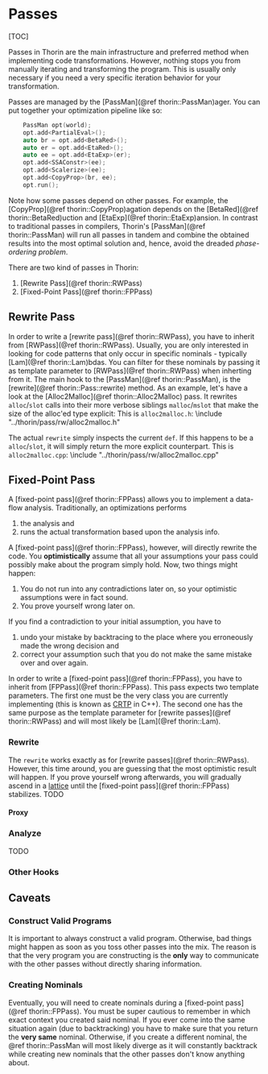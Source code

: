 # Passes

[TOC]

Passes in Thorin are the main infrastructure and preferred method when implementing code transformations.
However, nothing stops you from manually iterating and transforming the program.
This is usually only necessary if you need a very specific iteration behavior for your transformation.

Passes are managed by the [PassMan](@ref thorin::PassMan)ager.
You can put together your optimization pipeline like so:
```cpp
    PassMan opt(world);
    opt.add<PartialEval>();
    auto br = opt.add<BetaRed>();
    auto er = opt.add<EtaRed>();
    auto ee = opt.add<EtaExp>(er);
    opt.add<SSAConstr>(ee);
    opt.add<Scalerize>(ee);
    opt.add<CopyProp>(br, ee);
    opt.run();
```
Note how some passes depend on other passes.
For example, the [CopyProp](@ref thorin::CopyProp)agation depends on the [BetaRed](@ref thorin::BetaRed)uction and [EtaExp](@ref thorin::EtaExp)ansion.
In contrast to traditional passes in compilers, Thorin's [PassMan](@ref thorin::PassMan) will run all passes in tandem and combine the obtained results into the most optimal solution and, hence, avoid the dreaded *phase-ordering problem*.

There are two kind of passes in Thorin:
1. [Rewrite Pass](@ref thorin::RWPass)
2. [Fixed-Point Pass](@ref thorin::FPPass)

## Rewrite Pass

In order to write a [rewrite pass](@ref thorin::RWPass), you have to inherit from [RWPass](@ref thorin::RWPass).
Usually, you are only interested in looking for code patterns that only occur in specific nominals - typically [Lam](@ref thorin::Lam)bdas.
You can filter for these nominals by passing it as template parameter to [RWPass](@ref thorin::RWPass) when inherting from it.
The main hook to the [PassMan](@ref thorin::PassMan), is the [rewrite](@ref thorin::Pass::rewrite) method.
As an example, let's have a look at the [Alloc2Malloc](@ref thorin::Alloc2Malloc) pass.
It rewrites `alloc`/`slot` calls into their more verbose siblings `malloc`/`mslot` that make the size of the alloc'ed type explicit:
This is `alloc2malloc.h`:
\include "../thorin/pass/rw/alloc2malloc.h"

The actual `rewrite` simply inspects the current `def`.
If this happens to be a `alloc`/`slot`, it will simply return the more explicit counterpart.
This is `alloc2malloc.cpp`:
\include "../thorin/pass/rw/alloc2malloc.cpp"

## Fixed-Point Pass

A [fixed-point pass](@ref thorin::FPPass) allows you to implement a data-flow analysis.
Traditionally, an optimizations performs
1. the analysis and
2. runs the actual transformation based upon the analysis info.

A [fixed-point pass](@ref thorin::FPPass), however, will directly rewrite the code.
You **optimistically** assume that all your assumptions your pass could possibly make about the program simply hold.
Now, two things might happen:
1. You do not run into any contradictions later on, so your optimistic assumptions were in fact sound.
2. You prove yourself wrong later on.

If you find a contradiction to your initial assumption, you have to
1. undo your mistake by backtracing to the place where you erroneously made the wrong decision and
2. correct your assumption such that you do not make the same mistake over and over again.

In order to write a [fixed-point pass](@ref thorin::FPPass), you have to inherit from [FPPass](@ref thorin::FPPass).
This pass expects two template parameters.
The first one must be the very class you are currently implementing (this is known as [CRTP](https://en.wikipedia.org/wiki/Curiously_recurring_template_pattern) in C++).
The second one has the same purpose as the template parameter for [rewrite passes](@ref thorin::RWPass) and will most likely be [Lam](@ref thorin::Lam).

### Rewrite

The `rewrite` works exactly as for [rewrite passes](@ref thorin::RWPass).
However, this time around, you are guessing that the most optimistic result will happen.
If you prove yourself wrong afterwards, you will gradually ascend in a [lattice](https://en.wikipedia.org/wiki/Complete_lattice) until the [fixed-point pass](@ref thorin::FPPass) stabilizes.
TODO

#### Proxy

### Analyze

TODO

### Other Hooks

## Caveats

### Construct Valid Programs

It is important to always construct a valid program.
Otherwise, bad things might happen as soon as you toss other passes into the mix.
The reason is that the very program you are constructing is the **only** way to communicate with the other passes without directly sharing information.

### Creating Nominals

Eventually, you will need to create nominals during a [fixed-point pass](@ref thorin::FPPass).
You must be super cautious to remember in which exact context you created said nominal.
If you ever come into the same situation again (due to backtracking) you have to make sure that you return the **very same** nominal.
Otherwise, if you create a different nominal, the @ref thorin::PassMan will most likely diverge as it will constantly backtrack while creating new nominals that the other passes don't know anything about.
